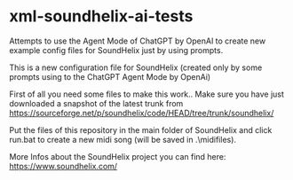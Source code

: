 # xml-soundhelix-ai-tests
Attempts to use the Agent Mode of ChatGPT by OpenAI to create new example config files for SoundHelix just by using prompts.

This is a new configuration file for SoundHelix (created only by some prompts using to the ChatGPT Agent Mode by OpenAi)

First of all you need some files to make this work.. 
Make sure you have just downloaded a snapshot of the latest trunk from https://sourceforge.net/p/soundhelix/code/HEAD/tree/trunk/soundhelix/ 

Put the files of this repository in the main folder of SoundHelix and click run.bat to create a new midi song (will be saved in .\midifiles).

More Infos about the SoundHelix project you can find here: https://www.soundhelix.com/
